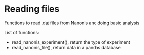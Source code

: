 # Reading files

Functions to read .dat files from Nanonis and doing basic analysis

List of functions:
- read_nanonis_experiment(), return the type of experiment
- read_nanonis_file(), return data in a pandas database

